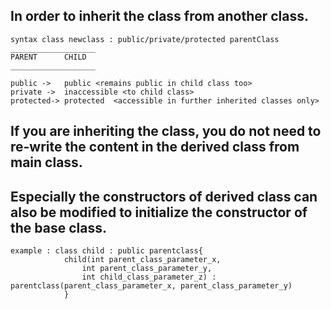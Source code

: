 ## In order to inherit the class from another class.
    syntax class newclass : public/private/protected parentClass
    ___________________
    PARENT      CHILD
    ___________________

    public ->   public <remains public in child class too>
    private ->  inaccessible <to child class>
    protected-> protected  <accessible in further inherited classes only>

## If you are inheriting the class, you do not need to re-write the content in the derived class from main class.
## Especially the constructors of derived class can also be modified to initialize the constructor of the base class.

    example : class child : public parentclass{
                child(int parent_class_parameter_x,
                    int parent_class_parameter_y,
                    int child_class_parameter_z) : parentclass(parent_class_parameter_x, parent_class_parameter_y)
                }
